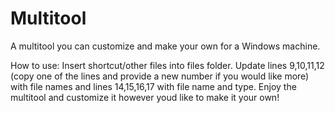 # Multitool
A multitool you can customize and make your own for a Windows machine.

How to use:
Insert shortcut/other files into files folder.
Update lines 9,10,11,12 (copy one of the lines and provide a new number if you would like more) with file names and lines 14,15,16,17 with file name and type.
Enjoy the multitool and customize it however youd like to make it your own!
